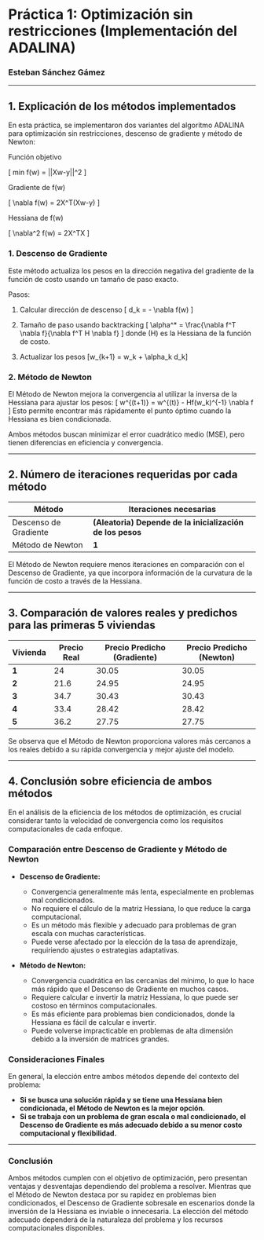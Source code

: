 # Práctica 1: Optimización sin restricciones (Implementación del ADALINA)
### Esteban Sánchez Gámez

---

## 1. Explicación de los métodos implementados

En esta práctica, se implementaron dos variantes del algoritmo ADALINA para optimización sin restricciones, descenso de gradiente y método de Newton: 

Función objetivo

\[ min f(w) = ||Xw-y||^2 \]

Gradiente de f(w)

\[ \nabla f(w) = 2X^T(Xw-y) \]

Hessiana de f(w)

\[ \nabla^2 f(w) = 2X^TX \]

### 1. Descenso de Gradiente

Este método actualiza los pesos en la dirección negativa del gradiente de la función de costo usando un tamaño de paso exacto.

Pasos:

1. Calcular dirección de descenso
    \[ d_k = - \nabla f(w) \]

2. Tamaño de paso usando backtracking
\[ \alpha^* = \frac{\nabla f^T \nabla f}{\nabla f^T H \nabla f} \]
donde \(H\) es la Hessiana de la función de costo.

3. Actualizar los pesos
    \[w_{k+1} = w_k + \alpha_k d_k\]

### 2. Método de Newton

El Método de Newton mejora la convergencia al utilizar la inversa de la Hessiana para ajustar los pesos:
\[ w^{(t+1)} = w^{(t)} - Hf(w_k)^{-1} \nabla f \]
Esto permite encontrar más rápidamente el punto óptimo cuando la Hessiana es bien condicionada.

Ambos métodos buscan minimizar el error cuadrático medio (MSE), pero tienen diferencias en eficiencia y convergencia.

---

## 2. Número de iteraciones requeridas por cada método

| Método                | Iteraciones necesarias |
|------------------------|----------------------|
| Descenso de Gradiente | **(Aleatoria) Depende de la inicialización de los pesos**                |
| Método de Newton     | **1**                |

El Método de Newton requiere menos iteraciones en comparación con el Descenso de Gradiente, ya que incorpora información de la curvatura de la función de costo a través de la Hessiana.

---

## 3. Comparación de valores reales y predichos para las primeras 5 viviendas

| Vivienda | Precio Real | Precio Predicho (Gradiente) | Precio Predicho (Newton) |
|----------|------------|---------------------------|-------------------------|
| **1**        | 24          | 30.05                         | 30.05                       |
| **2**        | 21.6          | 24.95                         | 24.95                       |
| **3**        | 34.7          | 30.43                         | 30.43                       |
| **4**        | 33.4          | 28.42                         | 28.42                       |
| **5**        | 36.2          | 27.75                         | 27.75                       |

Se observa que el Método de Newton proporciona valores más cercanos a los reales debido a su rápida convergencia y mejor ajuste del modelo.

---

## 4. Conclusión sobre eficiencia de ambos métodos

En el análisis de la eficiencia de los métodos de optimización, es crucial considerar tanto la velocidad de convergencia como los requisitos computacionales de cada enfoque.

### Comparación entre Descenso de Gradiente y Método de Newton

- **Descenso de Gradiente:**
  - Convergencia generalmente más lenta, especialmente en problemas mal condicionados.
  - No requiere el cálculo de la matriz Hessiana, lo que reduce la carga computacional.
  - Es un método más flexible y adecuado para problemas de gran escala con muchas características.
  - Puede verse afectado por la elección de la tasa de aprendizaje, requiriendo ajustes o estrategias adaptativas.

- **Método de Newton:**
  - Convergencia cuadrática en las cercanías del mínimo, lo que lo hace más rápido que el Descenso de Gradiente en muchos casos.
  - Requiere calcular e invertir la matriz Hessiana, lo que puede ser costoso en términos computacionales.
  - Es más eficiente para problemas bien condicionados, donde la Hessiana es fácil de calcular e invertir.
  - Puede volverse impracticable en problemas de alta dimensión debido a la inversión de matrices grandes.

### Consideraciones Finales

En general, la elección entre ambos métodos depende del contexto del problema:
- **Si se busca una solución rápida y se tiene una Hessiana bien condicionada, el Método de Newton es la mejor opción.**
- **Si se trabaja con un problema de gran escala o mal condicionado, el Descenso de Gradiente es más adecuado debido a su menor costo computacional y flexibilidad.**

---

### **Conclusión**
Ambos métodos cumplen con el objetivo de optimización, pero presentan ventajas y desventajas dependiendo del problema a resolver. Mientras que el Método de Newton destaca por su rapidez en problemas bien condicionados, el Descenso de Gradiente sobresale en escenarios donde la inversión de la Hessiana es inviable o innecesaria. La elección del método adecuado dependerá de la naturaleza del problema y los recursos computacionales disponibles.

